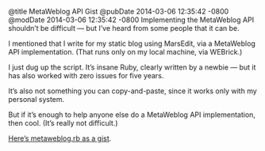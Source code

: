 @title MetaWeblog API Gist
@pubDate 2014-03-06 12:35:42 -0800
@modDate 2014-03-06 12:35:42 -0800
Implementing the MetaWeblog API shouldn’t be difficult — but I’ve heard from some people that it can be.

I mentioned that I write for my static blog using MarsEdit, via a MetaWeblog API implementation. (That runs only on my local machine, via WEBrick.)

I just dug up the script. It’s insane Ruby, clearly written by a newbie — but it has also worked with zero issues for five years.

It’s also not something you can copy-and-paste, since it works only with my personal system.

But if it’s enough to help anyone else do a MetaWeblog API implementation, then cool. (It’s really not difficult.)

[Here’s metaweblog.rb as a gist](https://gist.github.com/brentsimmons/9398899).
